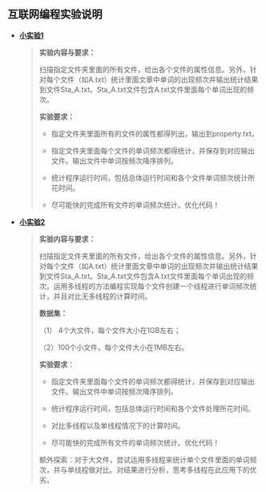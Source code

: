 ## 互联网编程实验说明

* **[小实验1](https://github.com/demonsheart/Internet-programming/tree/main/MinExperiment1/src)**

  >  **实验内容与要求：**
  >
  > 扫描指定文件夹里面的所有文件，给出各个文件的属性信息。另外，针对每个文件（如A.txt）统计里面文章中单词的出现频次并输出统计结果到文件Sta_A.txt。Sta_A.txt文件包含A.txt文件里面每个单词出现的频次。
  >
  > **实验要求：**
  >
  > * 指定文件夹里面所有的文件的属性都得列出，输出到property.txt。
  >
  > * 指定文件夹里面每个文件的单词频次都得统计，并保存到对应输出文件。输出文件中单词按频次降序排列。
  >
  > * 统计程序运行时间，包括总体运行时间和各个文件单词频次统计所花时间。
  >
  > * 尽可能快的完成所有文件的单词频次统计。优化代码！

* **[小实验2](https://github.com/demonsheart/Internet-programming/tree/main/MinExperiment2/src)**

  > **实验内容与要求：**
  >
  >扫描指定文件夹里面的所有文件，给出各个文件的属性信息。另外，针对每个文件（如A.txt）统计里面文章中单词的出现频次并输出统计结果到文件Sta_A.txt。Sta_A.txt文件包含A.txt文件里面每个单词出现的频次。运用多线程的方法编程实现每个文件创建一个线程进行单词频次统计，并且对比无多线程的计算时间。
  >
  >**数据集：**
  >
  >（1） 4个大文件，每个文件大小在1GB左右；
  >
  >（2）100个小文件，每个文件大小在1MB左右。
  >
  > **实验要求**：
  >
  >* 指定文件夹里面每个文件的单词频次都得统计，并保存到对应输出文件。输出文件中单词按频次降序排列。
  >
  >* 统计程序运行时间，包括总体运行时间和各个文件处理所花时间。
  >
  >* 对比多线程以及单线程情况下的计算时间。
  >
  >* 尽可能快的完成所有文件的单词频次统计。优化代码！
  >
  >额外探索：对于大文件，尝试运用多线程来统计单个文件里面的单词频次，并与单线程做对比。对结果进行分析，思考多线程在此应用下的优劣。
